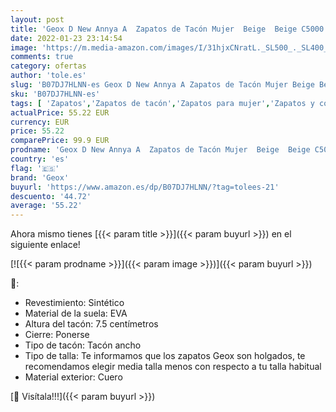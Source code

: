 ```yaml
---
layout: post
title: 'Geox D New Annya A  Zapatos de Tacón Mujer  Beige  Beige C5000   37.5'
date: 2022-01-23 23:14:54
image: 'https://m.media-amazon.com/images/I/31hjxCNratL._SL500_._SL400_.jpg'
comments: true
category: ofertas
author: 'tole.es'
slug: 'B07DJ7HLNN-es Geox D New Annya A Zapatos de Tacón Mujer Beige Beige...'
sku: 'B07DJ7HLNN-es'
tags: [ 'Zapatos','Zapatos de tacón','Zapatos para mujer','Zapatos y complementos','geox','zapatos', ]
actualPrice: 55.22 EUR
currency: EUR
price: 55.22
comparePrice: 99.9 EUR
prodname: 'Geox D New Annya A  Zapatos de Tacón Mujer  Beige  Beige C5000   37.5'
country: 'es'
flag: '🇪🇸'
brand: 'Geox'
buyurl: 'https://www.amazon.es/dp/B07DJ7HLNN/?tag=tolees-21'
descuento: '44.72'
average: '55.22'
---
```


Ahora mismo tienes [{{< param title >}}]({{< param buyurl >}}) en el siguiente enlace!

[![{{< param prodname >}}]({{< param image >}})]({{< param buyurl >}})

🔎:

- Revestimiento: Sintético
- Material de la suela: EVA
- Altura del tacón: 7.5 centímetros
- Cierre: Ponerse
- Tipo de tacón: Tacón ancho
- Tipo de talla: Te informamos que los zapatos Geox son holgados, te recomendamos elegir media talla menos con respecto a tu talla habitual
- Material exterior: Cuero

[🛒 Visítala!!!]({{< param buyurl >}})
